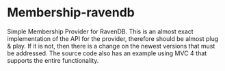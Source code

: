 Membership-ravendb
==================

Simple Membership Provider for RavenDB. This is an almost exact implementation of the API for the provider, therefore should be almost plug &amp; play. If it is not, then there is a change on the newest versions that must be addressed. The source code also has an example using MVC 4 that supports the entire functionality.
